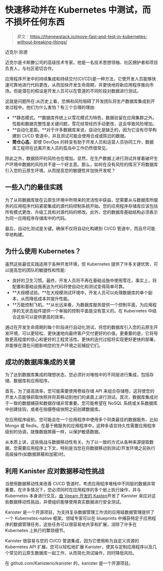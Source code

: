 # 快速移动并在 Kubernetes 中测试，而不损坏任何东西

> 原文：<https://thenewstack.io/move-fast-and-test-in-kubernetes-without-breaking-things/>

迈克尔·凯德

迈克尔是卡斯滕公司的高级技术专家。他是一名技术思想领袖、社区拥护者和项目负责人，与社区密切合作。

应用程序开发中的持续集成和持续交付(CI/CD)是一种方法，它使开发人员能够快速可靠地进行代码更改，从而加快开发生命周期，并更快地将新应用程序推向市场。但是潜在的假设是开发人员可以在管道的不同阶段对数据进行测试。

这就是问题所在:从历史上看，恐惧和风险阻碍了开发团队将生产数据库集成到开发过程中。他们为什么害怕？有三个合理的理由:

*   **静态模式。**数据库传统上以雪花模式为特色，数据驻留在应用集群之外。性能和数据完整性是关键问题，雪花经常经历手动更改，这会导致风险增加。
*   **自动化差距。**对于许多数据库来说，自动化是缺乏的，因为它没有尽早构建到 CI/CD 管道中，并且测试可能会使用合成或陈旧的数据。
*   **筒仓心态**。即使 DevOps 的转变有助于开发人员和运营人员协同工作，数据库工程师在远离开发人员的孤岛中工作仍然很常见。

除此之外，数据损坏的风险也在增加。显然，在生产数据上进行测试并冒着破坏生产环境中数据的风险并不是一个好主意。那么，如何在没有风险的情况下将数据库引入您的云原生环境，从而提高您的敏捷性并加快开发呢？

## 一些入门的最佳实践

为了从将数据库放在云原生环境中所带来的灵活性中获益，您需要从与数据库所服务的应用程序代码紧密集成的源代码控制系统开始。您的应用程序存储库应该包括所有模式更改、升级工具和对源代码的修改。此外，您的数据库基础结构必须表示为同一应用程序存储库中的代码。

最后，自动化测试是关键。确保不仅将自动化构建到 CI/CD 管道中，而且尽可能早地构建。

## 为什么使用 Kubernetes？

虽然这些最佳实践适用于各种开发环境，但 Kubernetes 提供了许多关键优势，可以提高您的团队的敏捷性和性能:

*   良好的卫生习惯。最终，开发人员将不再在基础设施中使用雪花，事实上，将配置和基础设施表达为代码将使自动化和测试变得简单可靠。
*   **大规模试验。**在大规模测试环境中，开发人员可以处理数据库的单个副本，从而降低成本并提升性能。
*   **万能控制飞机。**从长远来看，为数据库服务提供一个控制平面，为应用程序的无状态组件提供一个单独的控制平面是没有意义的。在 Kubernetes 中结合这些可以提供更高的效率。

通过在开发生命周期的每个阶段进行自动化测试，将您的数据库引入您的云原生开发环境，可以更轻松、更快速地向最终客户交付更好的价值。更重要的是，它将导致更高程度的信心和更好的工程灵活性。更快的迭代过程将实现更好更快的部署，并能够在潜在问题影响您的生产环境之前捕捉它们。

## 成功的数据库集成的关键

为了达到数据库集成的理想状态，您必须针对堆栈中的不同层进行集成，包括存储、数据库和应用程序。

首先，为了提高效率，您可能需要使用卷级存储 API 来组合存储卷。这将使您的开发人员能够抓取快照并将其移动到他们的桌面上进行测试。其次，数据库集成对于一致的数据捕获和数据存储非常重要。您可能希望在 NoSQL 系统或关系数据库中创建挂钩，或者在拍摄卷级快照之前创建数据库。

在应用程序级别，您可能会在一个应用程序中使用多个同类最佳的数据服务，比如 Mongo 或 Redis。在基于微服务的应用程序中，这种多语言持久性需要应用程序级别的协调，就像数据屏蔽一样，以保护敏感数据。

从本质上讲，这些挑战与数据移动性有关。为了以一致的方式从各种来源提取数据，您需要应用程序上下文，特别是当您在将数据移动到测试/开发环境之前执行高级操作(如数据屏蔽和加密)时。

## 利用 Kanister 应对数据移动性挑战

当使用数据移动性来改善 CI/CD 管道时，考虑应用程序堆栈中不同层的数据非常重要。在许多情况下，您必须同时在应用程序的多个层上执行操作，并与 Kubernetes 本身进行交互。[由 Veeam 开发的 Kasten](https://www.kasten.io)开发了 Kanister 来应对这些数据移动性挑战，并使组织能够使用真实数据进行安全测试。

Kanister 是一个开源项目，为支持复杂数据管理工作流的应用级数据管理提供了一个 Kubernetes-native 框架。领域专家可以在 blueprints 中捕获特定于应用程序的数据管理任务，这些任务可以很容易地共享和扩展，消除了许多在 Kubernetes 上执行的繁琐细节。

Kanister 很容易与您的 CI/CD 管道集成，因为它使用称为自定义资源的 Kubernetes API 扩展。您可以轻松地扩展 Kanister，使其与定制应用程序以及几个常见的云原生数据库一起工作，从而简化测试操作，同时降低风险。

在 github.com/Kanisterio/kanister 的，kanister 是一个开源项目。

<svg xmlns:xlink="http://www.w3.org/1999/xlink" viewBox="0 0 68 31" version="1.1"><title>Group</title> <desc>Created with Sketch.</desc></svg>